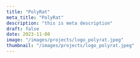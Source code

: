 ```yaml
---
title: "PolyRat"
meta_title: "PolyRat"
description: "this is meta description"
draft: false
date: 2023-11-08
image: "/images/projects/logo_polyrat.jpeg"
thumbnail: "/images/projects/logo_polyrat.jpeg"
---
```


